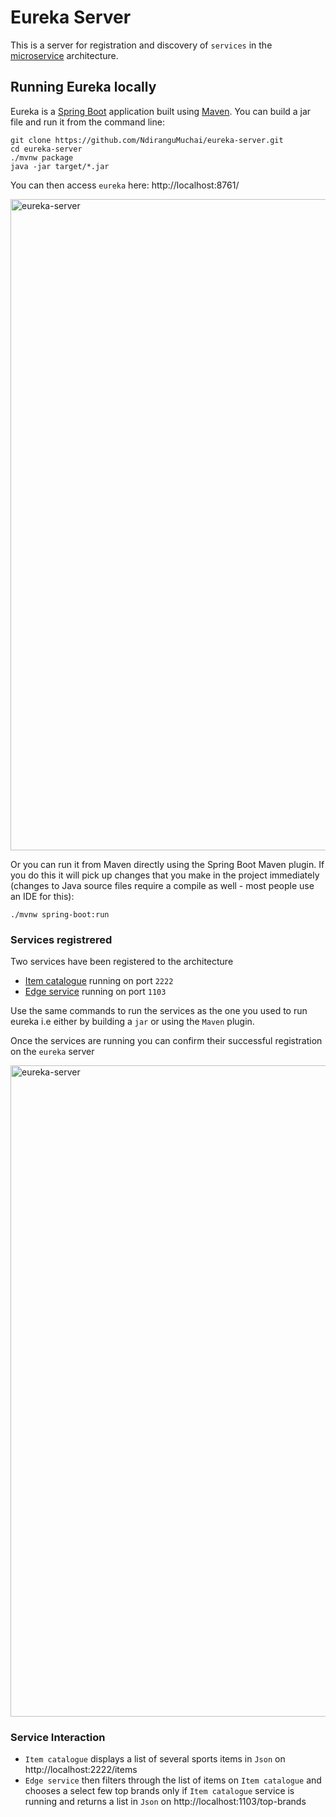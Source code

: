 
# Eureka Server

This is a server for registration and discovery of `services` in the [microservice](https://microservices.io/) architecture.

## Running Eureka locally
Eureka is a [Spring Boot](https://spring.io/guides/gs/spring-boot) application built using [Maven](https://spring.io/guides/gs/maven/). You can build a jar file and run it from the command line:


```
git clone https://github.com/NdiranguMuchai/eureka-server.git
cd eureka-server
./mvnw package
java -jar target/*.jar
```

You can then access `eureka` here: http://localhost:8761/

<img width="1042" alt="eureka-server" src="https://user-images.githubusercontent.com/47880944/101527785-804c4f00-399f-11eb-9df2-937584a3d3e0.png">

Or you can run it from Maven directly using the Spring Boot Maven plugin. If you do this it will pick up changes that you make in the project immediately (changes to Java source files require a compile as well - most people use an IDE for this):

```
./mvnw spring-boot:run
```

### Services registrered
Two services have been registered to the architecture

* [Item catalogue](https://github.com/NdiranguMuchai/item-catalogue) running on port `2222`
* [Edge service](https://github.com/NdiranguMuchai/edge-service) running on port `1103`

Use the same commands to run the services as the one you used 
to run eureka i.e either by building a `jar` or using the `Maven` plugin.

Once the services are running you can confirm their successful registration on the `eureka` server

<img width="1042" alt="eureka-server" src="https://user-images.githubusercontent.com/47880944/101528053-d4efca00-399f-11eb-8fef-1b9e86686017.png">

### Service Interaction
* `Item catalogue` displays a list of several sports items in `Json` on http://localhost:2222/items
* `Edge service` then filters through the list of items on `Item catalogue` and chooses a select few top brands only if `Item catalogue` service is running and returns a list in `Json` on http://localhost:1103/top-brands